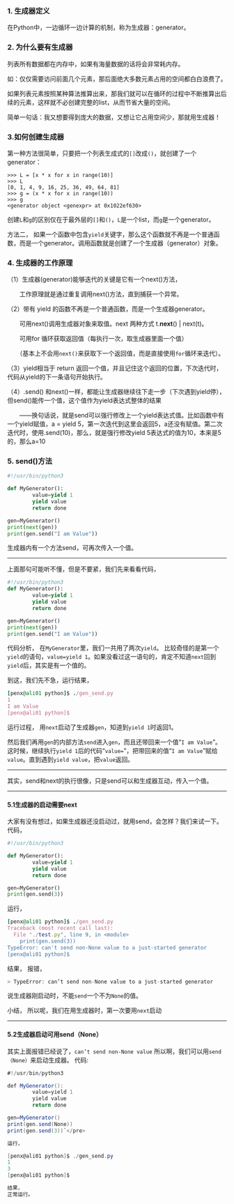 ### 1. 生成器定义

在Python中，一边循环一边计算的机制，称为生成器：generator。

### 2. 为什么要有生成器

列表所有数据都在内存中，如果有海量数据的话将会非常耗内存。

如：仅仅需要访问前面几个元素，那后面绝大多数元素占用的空间都白白浪费了。

如果列表元素按照某种算法推算出来，那我们就可以在循环的过程中不断推算出后续的元素，这样就不必创建完整的list，从而节省大量的空间。

简单一句话：我又想要得到庞大的数据，又想让它占用空间少，那就用生成器！

### 3.如何创建生成器

第一种方法很简单，只要把一个列表生成式的`[]`改成`()`，就创建了一个generator：

```
>>> L = [x * x for x in range(10)]
>>> L
[0, 1, 4, 9, 16, 25, 36, 49, 64, 81]
>>> g = (x * x for x in range(10))
>>> g
<generator object <genexpr> at 0x1022ef630>
```

 创建`L`和`g`的区别仅在于最外层的`[]`和`()`，`L`是一个list，而`g`是一个generator。 

方法二， 如果一个函数中包含`yield`关键字，那么这个函数就不再是一个普通函数，而是一个generator。调用函数就是创建了一个生成器（generator）对象。

 

### 4. 生成器的工作原理

（1）生成器(generator)能够迭代的关键是它有一个next()方法，

　　工作原理就是通过重复调用next()方法，直到捕获一个异常。

（2）带有 yield 的函数不再是一个普通函数，而是一个生成器generator。

　　可用next()调用生成器对象来取值。next 两种方式 t.__next__() | next(t)。

　　可用for 循环获取返回值（每执行一次，取生成器里面一个值）

　　（基本上不会用`next()`来获取下一个返回值，而是直接使用`for`循环来迭代）。

（3）yield相当于 return 返回一个值，并且记住这个返回的位置，下次迭代时，代码从yield的下一条语句开始执行。

（4）.send() 和next()一样，都能让生成器继续往下走一步（下次遇到yield停），但send()能传一个值，这个值作为yield表达式整体的结果

　　——换句话说，就是send可以强行修改上一个yield表达式值。比如函数中有一个yield赋值，a = yield 5，第一次迭代到这里会返回5，a还没有赋值。第二次迭代时，使用.send(10)，那么，就是强行修改yield 5表达式的值为10，本来是5的，那么a=10

### 5. send()方法

```python
#!/usr/bin/python3

def MyGenerator():
        value=yield 1
        yield value
        return done

gen=MyGenerator()
print(next(gen))
print(gen.send("I am Value"))
```

生成器内有一个方法send，可再次传入一个值。

------

上面那句可能听不懂，但是不要紧，我们先来看看代码，

```python
#!/usr/bin/python3
def MyGenerator():
        value=yield 1
        yield value
        return done

gen=MyGenerator()
print(next(gen))
print(gen.send("I am Value"))
```

代码分析，
在`MyGenerator`里，我们一共用了两次`yield`。
比较奇怪的是第一个`yield`的语句，`value=yield 1`。如果没看过这一语句的，肯定不知道`next`回到`yield`后，其实是有一个值的。

到这，我们先不急，运行结果，

```ruby
[penx@ali01 python]$ ./gen_send.py 
1
I am Value
[penx@ali01 python]$ 
```

运行过程，
用`next`启动了生成器`gen`，知道到`yield 1`时返回1。

然后我们再用`gen`的内部方法`send`进入`gen`，而且还带回来一个值“`I am Value`”。这时候，继续执行`yield 1`后的代码“`value=`”，把带回来的值“`I am Value`”赋给`value`。直到遇到`yield value`，把`value`返回。

------

其实，send和next的执行很像，只是send可以和生成器互动，传入一个值。

------

#### 5.1生成器的启动需要next

大家有没有想过，如果生成器还没启动过，就用send，会怎样？我们来试一下。
代码，



```python
#!/usr/bin/python3

def MyGenerator():
        value=yield 1
        yield value
        return done

gen=MyGenerator()
print(gen.send(3))
```

运行，



```ruby
[penx@ali01 python]$ ./gen_send.py 
Traceback (most recent call last):
  File "./test.py", line 9, in <module>
    print(gen.send(3))
TypeError: can't send non-None value to a just-started generator
[penx@ali01 python]$ 
```

结果，
报错，



```csharp
> TypeError: can’t send non-None value to a just-started generator
```

说生成器刚启动时，不能`send`一个不为`None`的值。

小结，
所以呢，我们在用生成器时，第一次要用`next`启动

------

#### 5.2生成器启动可用send（None）

其实上面报错已经说了，`can’t send non-None value`
所以啊，我们可以用`send（None）`来启动生成器。
代码:

```csharp
#!/usr/bin/python3

def MyGenerator():
        value=yield 1
        yield value
        return done

gen=MyGenerator()
print(gen.send(None))
print(gen.send(3))`</pre>

运行，

[penx@ali01 python]$ ./gen_send.py 
1
3
[penx@ali01 python]$

结果， 
正常运行。
```